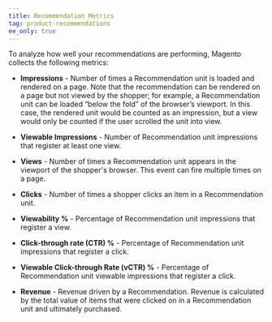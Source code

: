```yaml
---
title: Recommendation Metrics
tag: product-recommendations
ee_only: true
---
```


To analyze how well your recommendations are performing, Magento collects the following metrics:

-  **Impressions** - Number of times a Recommendation unit is loaded and rendered on a page. Note that the recommendation can be rendered on a page but not viewed by the shopper; for example, a Recommendation unit can be loaded “below the fold” of the browser’s viewport. In this case, the rendered unit would be counted as an impression, but a view would only be counted if the user scrolled the unit into view.

-  **Viewable Impressions** - Number of Recommendation unit impressions that register at least one view.

-  **Views** - Number of times a Recommendation unit appears in the viewport of the shopper's browser. This event can fire multiple times on a page.

-  **Clicks** - Number of times a shopper clicks an item in a Recommendation unit.

-  **Viewability %** - Percentage of Recommendation unit impressions that register a view.

-  **Click-through rate (CTR) %** - Percentage of Recommendation unit impressions that register a click.

-  **Viewable Click-through Rate (vCTR) %** - Percentage of Recommendation unit viewable impressions that register a click.

-  **Revenue** - Revenue driven by a Recommendation. Revenue is calculated by the total value of items that were clicked on in a Recommendation unit and ultimately purchased.
